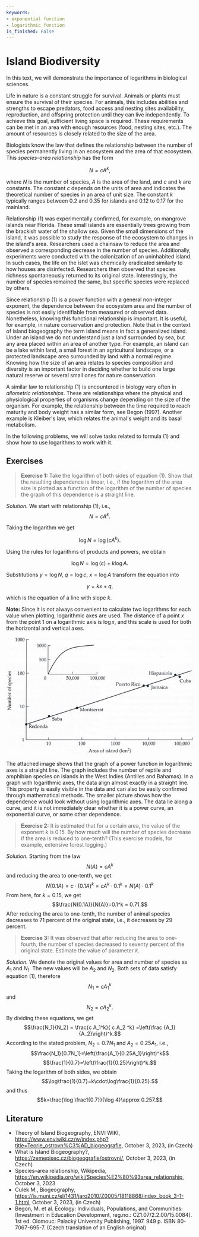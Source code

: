 ```yaml
---
keywords:
- exponential function
- logarithmic function
is_finished: False
---
```


# Island Biodiversity

In this text, we will demonstrate the importance of logarithms in biological sciences.

Life in nature is a constant struggle for survival. Animals or plants must ensure the survival of their species. For animals, this includes abilities and strengths to escape predators, food access and nesting sites availability, reproduction, and offspring protection until they can live independently. To achieve this goal, sufficient living space is required. These requirements can be met in an area with enough resources (food, nesting sites, etc.). The amount of resources is closely related to the size of the area.

Biologists know the law that defines the relationship between the number of species permanently living in an ecosystem and the area of that ecosystem. This *species-area relationship* has the form

$$N=c A^k,\tag{1}$$

where $N$ is the number of species, $A$ is the area of the land, and $c$ and $k$ are constants. The constant $c$ depends on the units of area and indicates the theoretical number of species in an area of unit size. The constant $k$ typically ranges between $0.2$ and $0.35$ for islands and $0.12$ to $0.17$ for the mainland.

Relationship (1) was experimentally confirmed, for example, on mangrove islands near Florida. These small islands are essentially trees growing from the brackish water of the shallow sea. Given the small dimensions of the island, it was possible to study the response of the ecosystem to changes in the island's area. Researchers used a chainsaw to reduce the area and observed a corresponding decrease in the number of species. Additionally, experiments were conducted with the colonization of an uninhabited island. In such cases, the life on the islet was chemically eradicated similarly to how houses are disinfected. Researchers then observed that species richness spontaneously returned to its original state. Interestingly, the number of species remained the same, but specific species were replaced by others.

Since relationship (1) is a power function with a general non-integer exponent, the dependence between the ecosystem area and the number of species is not easily identifiable from measured or observed data. Nonetheless, knowing this functional relationship is important. It is useful, for example, in nature conservation and protection. Note that in the context of island biogeography the term island means in fact a generalized island. Under an island we do not understand just a land surrounded by sea, but any area placed within an area of another type. For example, an island can be a lake within land, a small forest in an agricultural landscape, or a protected landscape area surrounded by land with a normal regime. Knowing how the size of an area relates to species composition and diversity is an important factor in deciding whether to build one large natural reserve or several small ones for nature conservation.

A similar law to relationship (1) is encountered in biology very often in *allometric relationships*. These are relationships where the physical and physiological properties of organisms change depending on the size of the organism. For example, the relationship between the time required to reach maturity and body weight has a similar form, see Begon (1997). Another example is Kleiber's law, which relates the animal's weight and its basal metabolism.

In the following problems, we will solve tasks related to formula (1) and show how to use logarithms to work with it.

## Exercises

> **Exercise 1:** Take the logarithm of both sides of equation (1). Show that the resulting dependence is linear, i.e., if the logarithm of the area size is plotted as a function of the logarithm of the number of species the graph of this dependence is a straight line.

*Solution.* We start with relationship (1), i.e., $$N=c A^k.$$

Taking the logarithm we get

$$\log N= \log (c A^k).$$

Using the rules for logarithms of products and powers, we obtain

$$\log N= \log (c) + k\log A.$$

Substitutions $y=\log N$, $q = \log c$, $x=\log A$ transform the equation into

$$y=kx+q,$$

which is the equation of a line with slope $k$.

**Note:** Since it is not always convenient to calculate two logarithms for each value when plotting, logarithmic axes are used. The distance of a point $x$ from the point 1 on a logarithmic axis is $\log x$, and this scale is used for both the horizontal and vertical axes.

![Dependence of the number of reptile and amphibian species on the size of the island.](species_area.jpg)

The attached image shows that the graph of a power function in logarithmic axes is a straight line. The graph includes the number of reptile and amphibian species on islands in the West Indies (Antilles and Bahamas). In a graph with logarithmic axes, the data align almost exactly in a straight line. This property is easily visible in the data and can also be easily confirmed through mathematical methods. The smaller picture shows how the dependence would look without using logarithmic axes. The data lie along a curve, and it is not immediately clear whether it is a power curve, an exponential curve, or some other dependence.

> **Exercise 2:** It is estimated that for a certain area, the value of the exponent $k$ is $0.15$. By how much will the number of species decrease if the area is reduced to one-tenth? (This exercise models, for example, extensive forest logging.)

*Solution.* Starting from the law $$N(A)=c A^k$$ and reducing the area to one-tenth, we get
$$N(0.1A) = c\cdot(0.1 A)^k = c A^k \cdot 0.1^k = N(A)\cdot 0.1^k$$
From here, for $k=0.15$, we get
$$\frac{N(0.1A)}{N(A)}=0.1^k = 0.71.$$
After reducing the area to one-tenth, the number of animal species decreases to 71 percent of the original state, i.e., it decreases by 29 percent.

> **Exercise 3:** It was observed that after reducing the area to one-fourth, the number of species decreased to seventy percent of the original state. Estimate the value of parameter $k$.

*Solution.* We denote the original values for area and number of species as $A_1$ and $N_1$. The new values will be $A_2$ and $N_2$. Both sets of data satisfy equation (1), therefore
$$N_1 = c A_1^k$$
and
$$N_2 = c A_2^k.$$
By dividing these equations, we get
$$\frac{N_1}{N_2} = \frac{c A_1^k}{ c A_2 ^k} =\left(\frac {A_1}{A_2}\right)^k.$$
According to the stated problem, $N_2=0.7N_1$ and $A_2=0.25A_1$, i.e.,
$$\frac{N_1}{0.7N_1}=\left(\frac{A_1}{0.25A_1}\right)^k$$
$$\frac{1}{0.7}=\left(\frac{1}{0.25}\right)^k.$$
Taking the logarithm of both sides, we obtain
$$\log\frac{1}{0.7}=k\cdot\log\frac{1}{0.25}.$$
and thus
$$k=\frac{\log \frac1{0.7}}{\log 4}\approx 0.257.$$

## Literature

* Theory of Island Biogeography, ENVI WIKI, <https://www.enviwiki.cz/w/index.php?title=Teorie_ostrovn%C3%AD_biogeografie>, October 3, 2023, (in Czech)
* What is Island Biogeography?, <https://zemepisec.cz/biogeografie/ostrovni/>, October 3, 2023, (in Czech)
* Species–area relationship, Wikipedia, <https://en.wikipedia.org/wiki/Species%E2%80%93area_relationship>, October 3, 2023
* Culek M., Biogeography, <https://is.muni.cz/el/1431/jaro2010/Z0005/18118868/index_book_3-1-1.html>, October 3, 2023, (in Czech)  
* Begon, M. et al. Ecology: Individuals, Populations, and Communities: [Investment in Education Development, reg.no.: CZ1.07/2.2.00/15.0084]. 1st ed. Olomouc: Palacký University Publishing, 1997. 949 p. ISBN 80-7067-695-7. (Czech translation of an English original)
